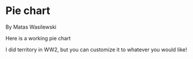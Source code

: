 # Pie chart

By Matas Wasilewski

Here is a working pie chart

I did territory in WW2, but you can customize it to whatever you would like!
